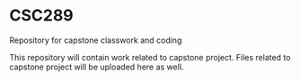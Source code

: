 # CSC289
Repository for capstone classwork and coding

This repository will contain work related to capstone project.
Files related to capstone project will be uploaded here as well.
